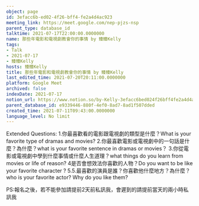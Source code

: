 ```yaml
---
object: page
id: 3efacc6b-ed02-4f26-bff4-fe2a4d4ac923
meeting_link: https://meet.google.com/nep-pjzs-nsp
parent_type: database_id
talktime: 2021-07-17T22:00:00.0000000
name: 那些年電影和電視劇教會你的事情 by 臻臻Kelly
tags:
- Talk
- 2021-07-17
- 臻臻Kelly
hosts: 臻臻Kelly
title: 那些年電影和電視劇教會你的事情 by 臻臻Kelly
last_edited_time: 2021-07-20T20:11:00.0000000
platform: Google Meet
archived: false
indexDate: 2021-07-17
notion_url: https://www.notion.so/by-Kelly-3efacc6bed024f26bff4fe2a4d4ac923
parent_database_id: e9339446-880f-4ef0-8ad7-8ad1f507dded
created_time: 2021-07-11T09:43:00.0000000
language_level: No limit
---
```


Extended Questions:
1.你最喜歡看的電影跟電視劇的類型是什麼？What is your favorite type of dramas and movies?
2.你最喜歡電影或電視劇中的一句話是什麼？為什麼？what is your favorite sentence in dramas or movies？
3.你從電影或電視劇中學到什麼事情或什麼人生道理？what things do you learn from movies or life of reason?
4是否會想效法你喜歡的人物？Do you want to be like your favorite character ?
5.5.最喜歡的演員是誰？你喜歡他什麼地方？為什麼？who is your favorite actor? Why do you like them?

PS:報名之後，若不能參加請提前2天前私訊我，會遲到的請提前當天的兩小時私訊我



